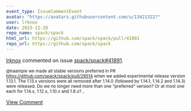 ```yaml
---
event_type: IssueCommentEvent
avatar: "https://avatars.githubusercontent.com/u/13421322?"
user: lrknox
date: 2023-12-28
repo_name: spack/spack
html_url: https://github.com/spack/spack/pull/41891
repo_url: https://github.com/spack/spack
---
```


<a href='https://github.com/lrknox' target='_blank'>lrknox</a> commented on issue <a href='https://github.com/spack/spack/pull/41891' target='_blank'>spack/spack#41891</a>.

<small>@haampie we made all stable versions preferred in PR https://github.com/spack/spack/pull/29514 when we added experimental release version 1.13.1. The 1.13.x versions were all removed after 1.14.0 (followed by 1.14.1, 1.14.2 and 1.14.3) were released. Do we no longer need more than one "preferred" version? Or at most one each for 1.14.x, 1.12.x, 1.10.x and 1.8.x?...</small>

<a href='https://github.com/spack/spack/pull/41891' target='_blank'>View Comment</a>